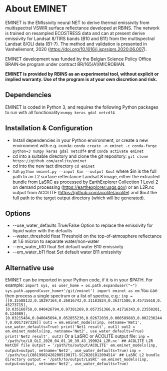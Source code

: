 # About EMINET
EMINET is the EMIssivity neural NET to derive thermal emissivity from multispectral VSWIR surface reflectance developed at RBINS. The network is trained on resampled ECOSTRESS data and can at present derive emissivity for Landsat 8/TIRS bands (B10 and B11) from the multispectral Landsat 8/OLI data (B1-7). The method and validation is presented in Vanhellemont, 2020 (https://doi.org/10.1016/j.isprsjprs.2020.06.007).

EMINET development was funded by the Belgian Science Policy Office BRAIN-be program under contract BR/165/A1/MICROBIAN.

**EMINET is provided by RBINS as an experimental tool, without explicit or implied warranty. Use of the program is at your own discretion and risk.**

## Dependencies
EMINET is coded in Python 3, and requires the following Python packages to run with all functionality:`numpy keras gdal netcdf4`

## Installation & Configuration
* Install dependencies in your Python environment, or create a new environment with e.g. conda: `conda create -n eminet -c conda-forge python=3 numpy keras gdal netcdf4` and `conda activate eminet`
* cd into a suitable directory and clone the git repository: `git clone https://github.com/acolite/eminet`
* cd into the new tact directory `cd eminet`
* run `python eminet.py --input $in --output $out` where $in is the full path to an L2 surface reflectance Landsat 8 image, either the extracted bundle from LaSRC as processed by EarthExplorer Collection 1 Level 2 on demand processing (https://earthexplorer.usgs.gov) or an L2R.nc output from ACOLITE (https://github.com/acolite/acolite) and $out the full path to the target output directory (which will be generated).

## Options
* --use_water_defaults True/False Option to replace the emissivity for liquid water with the defaults
* --water_threshold float Threshold on the top-of-atmosphere reflectance at 1.6 micron to separate water/non-water
* --em_water_b10 float Set default water B10 emissivity
* --em_water_b11 float Set default water B11 emissivity

## Alternative use
EMINET can be imported in your Python code, if it is in your $PATH. For example:
`
import sys, os
user_home = os.path.expanduser("~")
sys.path.append(user_home+'/git/eminet')
import eminet as em
`
You can then process a single spectrum or a list of spectra, e.g.:
`
inp = [[0.15588132,0.18297164,0.26016742,0.31183824,0.36371586,0.45715618,0.45273715],
       [0.035160758,0.040426794,0.07381269,0.057351366,0.41716343,0.23558201,0.124089],
       [0.03215484,0.040045694,0.052055236,0.02672039,0.008589883,0.0022362447,0.0017197328]]
out1 = em.eminet_models(inp, netname='Net1', use_water_defaults=True)
print('Net1 result', out1)
out2 = em.eminet_models(inp, netname='Net2', use_water_defaults=True)
print('Net2 result', out2)
`
Or a LaSRC or ACOLITE output file:
`
inp = '/path/to/L8_OLI_2020_04_01_10_39_43_199024_L2R.nc' ## ACOLITE L2R NetCDF file
output = '/path/to/output/ACOLITE'
em.eminet_models(inp, output=output, netname='Net2', use_water_defaults=True)
`
`
inp = '/path/to/LC081990242020051901T1-SC20201012094514' ## LaSRC L2 bundle directory
output = '/path/to/output/LaSRC'
em.eminet_models(inp, output=output, netname='Net2', use_water_defaults=True)
`
